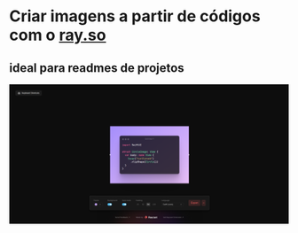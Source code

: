 # Criar imagens a partir de códigos com o [ray.so](https://ray.so/)

## ideal para readmes de projetos

![rayso](./create-image.png)